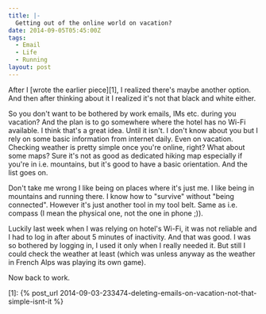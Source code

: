 ```yaml
---
title: |-
  Getting out of the online world on vacation?
date: 2014-09-05T05:45:00Z
tags:
  - Email
  - Life
  - Running
layout: post
---
```

After I [wrote the earlier piece][1], I realized there's maybe another option. And then after thinking about it I realized it's not that black and white either.

<!-- excerpt -->

So you don't want to be bothered by work emails, IMs etc. during you vacation? And the plan is to go somewhere where the hotel has no Wi-Fi available. I think that's a great idea. Until it isn't. I don't know about you but I rely on some basic information from internet daily. Even on vacation. Checking weather is pretty simple once you're online, right? What about some maps? Sure it's not as good as dedicated hiking map especially if you're in i.e. mountains, but it's good to have a basic orientation. And the list goes on.

Don't take me wrong I like being on places where it's just me. I like being in mountains and running there. I know how to "survive" without "being connected". However it's just another tool in my tool belt. Same as i.e. compass (I mean the physical one, not the one in phone ;)).

Luckily last week when I was relying on hotel's Wi-Fi, it was not reliable and I had to log in after about 5 minutes of inactivity. And that was good. I was so bothered by logging in, I used it only when I really needed it. But still I could check the weather at least (which was unless anyway as the weather in French Alps was playing its own game).

Now back to work.

[1]: {% post_url 2014-09-03-233474-deleting-emails-on-vacation-not-that-simple-isnt-it %}